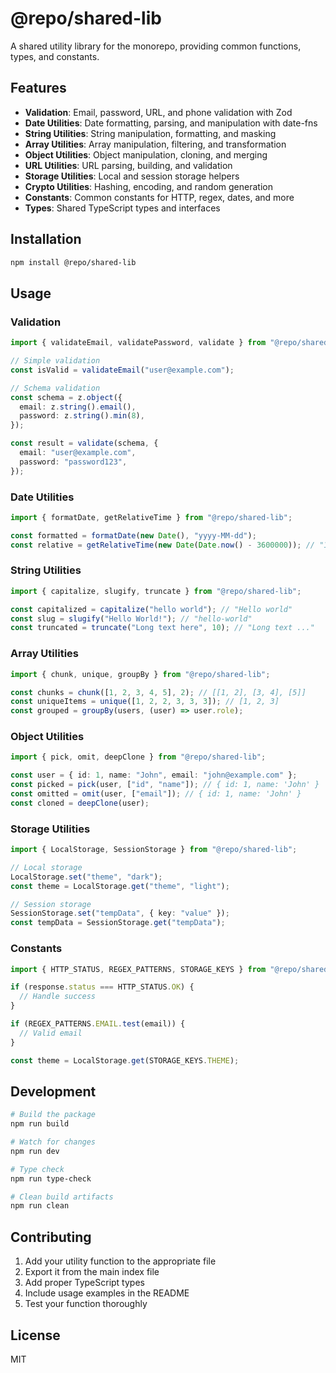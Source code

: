 # @repo/shared-lib

A shared utility library for the monorepo, providing common functions, types, and constants.

## Features

- **Validation**: Email, password, URL, and phone validation with Zod
- **Date Utilities**: Date formatting, parsing, and manipulation with date-fns
- **String Utilities**: String manipulation, formatting, and masking
- **Array Utilities**: Array manipulation, filtering, and transformation
- **Object Utilities**: Object manipulation, cloning, and merging
- **URL Utilities**: URL parsing, building, and validation
- **Storage Utilities**: Local and session storage helpers
- **Crypto Utilities**: Hashing, encoding, and random generation
- **Constants**: Common constants for HTTP, regex, dates, and more
- **Types**: Shared TypeScript types and interfaces

## Installation

```bash
npm install @repo/shared-lib
```

## Usage

### Validation

```typescript
import { validateEmail, validatePassword, validate } from "@repo/shared-lib";

// Simple validation
const isValid = validateEmail("user@example.com");

// Schema validation
const schema = z.object({
  email: z.string().email(),
  password: z.string().min(8),
});

const result = validate(schema, {
  email: "user@example.com",
  password: "password123",
});
```

### Date Utilities

```typescript
import { formatDate, getRelativeTime } from "@repo/shared-lib";

const formatted = formatDate(new Date(), "yyyy-MM-dd");
const relative = getRelativeTime(new Date(Date.now() - 3600000)); // "1 hour ago"
```

### String Utilities

```typescript
import { capitalize, slugify, truncate } from "@repo/shared-lib";

const capitalized = capitalize("hello world"); // "Hello world"
const slug = slugify("Hello World!"); // "hello-world"
const truncated = truncate("Long text here", 10); // "Long text ..."
```

### Array Utilities

```typescript
import { chunk, unique, groupBy } from "@repo/shared-lib";

const chunks = chunk([1, 2, 3, 4, 5], 2); // [[1, 2], [3, 4], [5]]
const uniqueItems = unique([1, 2, 2, 3, 3, 3]); // [1, 2, 3]
const grouped = groupBy(users, (user) => user.role);
```

### Object Utilities

```typescript
import { pick, omit, deepClone } from "@repo/shared-lib";

const user = { id: 1, name: "John", email: "john@example.com" };
const picked = pick(user, ["id", "name"]); // { id: 1, name: 'John' }
const omitted = omit(user, ["email"]); // { id: 1, name: 'John' }
const cloned = deepClone(user);
```

### Storage Utilities

```typescript
import { LocalStorage, SessionStorage } from "@repo/shared-lib";

// Local storage
LocalStorage.set("theme", "dark");
const theme = LocalStorage.get("theme", "light");

// Session storage
SessionStorage.set("tempData", { key: "value" });
const tempData = SessionStorage.get("tempData");
```

### Constants

```typescript
import { HTTP_STATUS, REGEX_PATTERNS, STORAGE_KEYS } from "@repo/shared-lib";

if (response.status === HTTP_STATUS.OK) {
  // Handle success
}

if (REGEX_PATTERNS.EMAIL.test(email)) {
  // Valid email
}

const theme = LocalStorage.get(STORAGE_KEYS.THEME);
```

## Development

```bash
# Build the package
npm run build

# Watch for changes
npm run dev

# Type check
npm run type-check

# Clean build artifacts
npm run clean
```

## Contributing

1. Add your utility function to the appropriate file
2. Export it from the main index file
3. Add proper TypeScript types
4. Include usage examples in the README
5. Test your function thoroughly

## License

MIT


